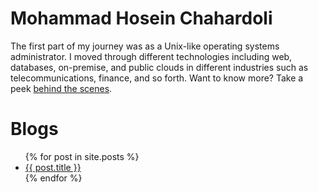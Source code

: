 # Mohammad Hosein Chahardoli
The first part of my journey was as a Unix-like operating systems administrator. I moved through different technologies including web, databases, on-premise, and public clouds in different industries such as telecommunications, finance, and so forth. Want to know more? Take a peek [behind the scenes](about.md).

# Blogs
<ul>
  {% for post in site.posts %}
    <li>
      <a href="{{ post.url }}">{{ post.title }}</a>
    </li>
  {% endfor %}
</ul>